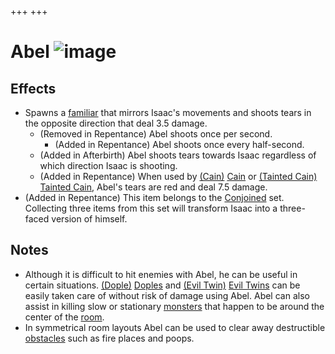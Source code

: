 +++
+++

 # Abel ![image](/image/Abel.png) 


Effects
---------


* Spawns a [familiar](/wiki/Familiar "Familiar") that mirrors Isaac's movements and shoots tears in the opposite direction that deal 3.5 damage.
	+ (Removed in Repentance) Abel shoots once per second.
		- (Added in Repentance) Abel shoots once every half-second.
	+ (Added in Afterbirth) Abel shoots tears towards Isaac regardless of which direction Isaac is shooting.
	+ (Added in Repentance) When used by  [(Cain)](/wiki/Cain "Cain") [Cain](/wiki/Cain "Cain") or  [(Tainted Cain)](/wiki/Tainted_Cain "Tainted Cain") [Tainted Cain](/wiki/Tainted_Cain "Tainted Cain"), Abel's tears are red and deal 7.5 damage.
* (Added in Repentance) This item belongs to the [Conjoined](/wiki/Conjoined "Conjoined") set. Collecting three items from this set will transform Isaac into a three-faced version of himself.


Notes
-------


* Although it is difficult to hit enemies with Abel, he can be useful in certain situations. [(Dople)](/wiki/Dople "Dople") [Doples](/wiki/Dople "Dople") and [(Evil Twin)](/wiki/Dople#Evil_Twin "Evil Twin") [Evil Twins](/wiki/Dople#Evil_Twin "Dople") can be easily taken care of without risk of damage using Abel. Abel can also assist in killing slow or stationary [monsters](/wiki/Monster "Monster") that happen to be around the center of the [room](/wiki/Rooms "Rooms").
* In symmetrical room layouts Abel can be used to clear away destructible [obstacles](/wiki/Obstacle "Obstacle") such as fire places and poops.


